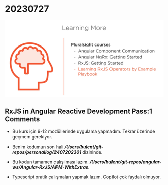 # 20230727

![Follow the courses](<Screenshot 2023-07-27 at 15.59.21.png>)

## RxJS in Angular Reactive Development Pass:1 Comments

- Bu kurs için 9-12 modüllerinde uygulama yapmadım. Tekrar üzerinde geçmem gerekiyor.

- Benim kodumun son hali ***/Users/bulent/git-repos/personallog/2407202301*** dizininde.

- Bu kodun tamamen çalışılması lazım. ***/Users/bulent/git-repos/angular-ws/Angular-RxJS/APM-WithExtras***.

- Typescript pratik çalışmaları yapmak lazım. Copilot çok faydalı olmuyor.
